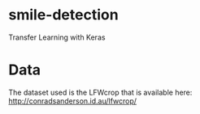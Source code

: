 # smile-detection
Transfer Learning with Keras

# Data
The dataset used is the LFWcrop that is available here: http://conradsanderson.id.au/lfwcrop/
